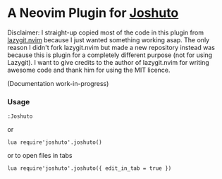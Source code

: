 # A Neovim Plugin for [Joshuto](https://github.com/kamiyaa/joshuto)

Disclaimer: I straight-up copied most of the code in this plugin from [lazygit.nvim](https://github.com/kdheepak/lazygit.nvim) because I just wanted something working asap. The only reason I didn't fork lazygit.nvim but made a new repository instead was because this is plugin for a completely different purpose (not for using Lazygit). I want to give credits to the author of lazygit.nvim for writing awesome code and thank him for using the MIT licence.

(Documentation work-in-progress)

### Usage
```
:Joshuto
```

or 
```
lua require'joshuto'.joshuto()
```

or to open files in tabs
```
lua require'joshuto'.joshuto({ edit_in_tab = true })
```

